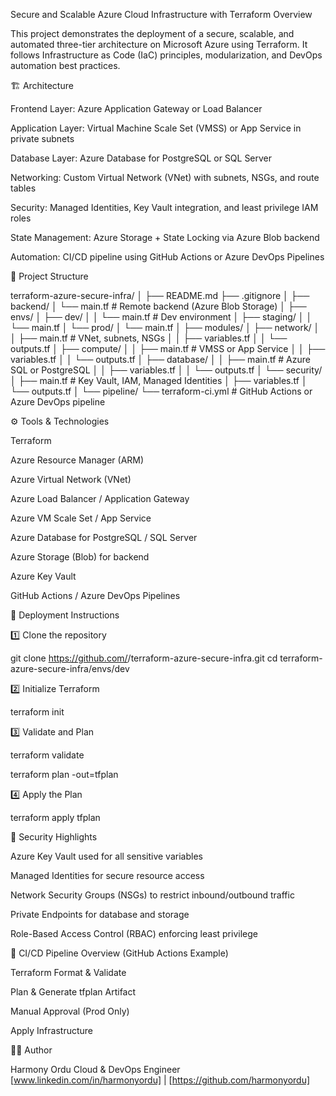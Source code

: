 Secure and Scalable Azure Cloud Infrastructure with Terraform
Overview

This project demonstrates the deployment of a secure, scalable, and automated three-tier architecture on Microsoft Azure using Terraform.
It follows Infrastructure as Code (IaC) principles, modularization, and DevOps automation best practices.

🏗️ Architecture

Frontend Layer: Azure Application Gateway or Load Balancer

Application Layer: Virtual Machine Scale Set (VMSS) or App Service in private subnets

Database Layer: Azure Database for PostgreSQL or SQL Server

Networking: Custom Virtual Network (VNet) with subnets, NSGs, and route tables

Security: Managed Identities, Key Vault integration, and least privilege IAM roles

State Management: Azure Storage + State Locking via Azure Blob backend

Automation: CI/CD pipeline using GitHub Actions or Azure DevOps Pipelines

📁 Project Structure

terraform-azure-secure-infra/
│
├── README.md
├── .gitignore
│
├── backend/
│ └── main.tf # Remote backend (Azure Blob Storage)
│
├── envs/
│ ├── dev/
│ │ └── main.tf # Dev environment
│ ├── staging/
│ │ └── main.tf
│ └── prod/
│ └── main.tf
│
├── modules/
│ ├── network/
│ │ ├── main.tf # VNet, subnets, NSGs
│ │ ├── variables.tf
│ │ └── outputs.tf
│ ├── compute/
│ │ ├── main.tf # VMSS or App Service
│ │ ├── variables.tf
│ │ └── outputs.tf
│ ├── database/
│ │ ├── main.tf # Azure SQL or PostgreSQL
│ │ ├── variables.tf
│ │ └── outputs.tf
│ └── security/
│ ├── main.tf # Key Vault, IAM, Managed Identities
│ ├── variables.tf
│ └── outputs.tf
│
└── pipeline/
└── terraform-ci.yml # GitHub Actions or Azure DevOps pipeline

⚙️ Tools & Technologies

Terraform

Azure Resource Manager (ARM)

Azure Virtual Network (VNet)

Azure Load Balancer / Application Gateway

Azure VM Scale Set / App Service

Azure Database for PostgreSQL / SQL Server

Azure Storage (Blob) for backend

Azure Key Vault

GitHub Actions / Azure DevOps Pipelines

🧱 Deployment Instructions

1️⃣ Clone the repository

git clone https://github.com/<yourusername>/terraform-azure-secure-infra.git
cd terraform-azure-secure-infra/envs/dev

2️⃣ Initialize Terraform

terraform init

3️⃣ Validate and Plan

terraform validate

terraform plan -out=tfplan

4️⃣ Apply the Plan

terraform apply tfplan

🔐 Security Highlights

Azure Key Vault used for all sensitive variables

Managed Identities for secure resource access

Network Security Groups (NSGs) to restrict inbound/outbound traffic

Private Endpoints for database and storage

Role-Based Access Control (RBAC) enforcing least privilege

🧰 CI/CD Pipeline Overview (GitHub Actions Example)

Terraform Format & Validate

Plan & Generate tfplan Artifact

Manual Approval (Prod Only)

Apply Infrastructure

🧑‍💻 Author

Harmony Ordu
Cloud & DevOps Engineer
[www.linkedin.com/in/harmonyordu] | [https://github.com/harmonyordu]
